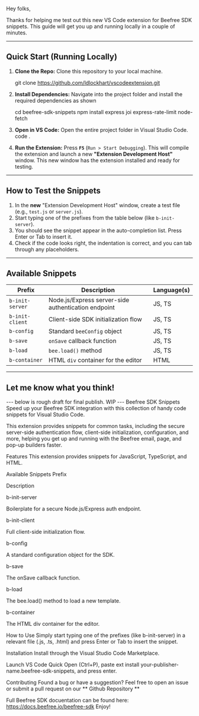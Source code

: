 Hey folks,

Thanks for helping me test out this new VS Code extension for Beefree SDK snippets. This guide will get you up and running locally in a couple of minutes.

---

## Quick Start (Running Locally)

1.  **Clone the Repo:**
    Clone this repository to your local machine.

    git clone https://github.com/ldlockhart/vscodeextension.git


2.  **Install Dependencies:**
    Navigate into the project folder and install the required dependencies as shown

    cd beefree-sdk-snippets
    npm install express joi express-rate-limit node-fetch


3.  **Open in VS Code:**
    Open the entire project folder in Visual Studio Code.
    code .


4.  **Run the Extension:**
    Press **`F5`** (`Run > Start Debugging`). This will compile the extension and launch a new **"Extension Development Host"** window. This new window has the extension installed and ready for testing.

---

## How to Test the Snippets

1.  In the **new** "Extension Development Host" window, create a test file (e.g., `test.js` or `server.js`).
2.  Start typing one of the prefixes from the table below (like `b-init-server`).
3.  You should see the snippet appear in the auto-completion list. Press Enter or Tab to insert it.
4.  Check if the code looks right, the indentation is correct, and you can tab through any placeholders.

---

## Available Snippets

| Prefix          | Description                                         | Language(s) |
| --------------- | --------------------------------------------------- | ----------- |
| `b-init-server` | Node.js/Express server-side authentication endpoint | JS, TS      |
| `b-init-client` | Client-side SDK initialization flow                 | JS, TS      |
| `b-config`      | Standard `beeConfig` object                         | JS, TS      |
| `b-save`        | `onSave` callback function                          | JS, TS      |
| `b-load`        | `bee.load()` method                                 | JS, TS      |
| `b-container`   | HTML `div` container for the editor                 | HTML        |

---

Let me know what you think!
-------------------------------------------------

--- below is rough draft for final publish. WIP ---
Beefree SDK Snippets
Speed up your Beefree SDK integration with this collection of handy code snippets for Visual Studio Code.

This extension provides snippets for common tasks, including the secure server-side authentication flow, client-side initialization, configuration, and more, helping you get up and running with the Beefree email, page, and pop-up builders faster.

Features
This extension provides snippets for JavaScript, TypeScript, and HTML.

Available Snippets
Prefix

Description

b-init-server

Boilerplate for a secure Node.js/Express auth endpoint.

b-init-client

Full client-side initialization flow.

b-config

A standard configuration object for the SDK.

b-save

The onSave callback function.

b-load

The bee.load() method to load a new template.

b-container

The HTML div container for the editor.

How to Use
Simply start typing one of the prefixes (like b-init-server) in a relevant file (.js, .ts, .html) and press Enter or Tab to insert the snippet.

Installation
Install through the Visual Studio Code Marketplace.

Launch VS Code Quick Open (Ctrl+P), paste ext install your-publisher-name.beefree-sdk-snippets, and press enter.

Contributing
Found a bug or have a suggestion? Feel free to open an issue or submit a pull request on our ** Github Repository **

Full Beefree SDK docuentation can be found here: https://docs.beefree.io/beefree-sdk
Enjoy!
